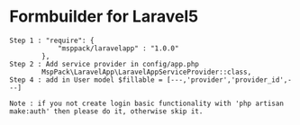 # Formbuilder for Laravel5

    Step 1 : "require": {
				"msppack/laravelapp" : "1.0.0"
			},
    Step 2 : Add service provider in config/app.php 
            MspPack\LaravelApp\LaravelAppServiceProvider::class,
    Step 4 : add in User model $fillable = [---,'provider','provider_id',---]

    Note : if you not create login basic functionality with 'php artisan make:auth' then please do it, otherwise skip it.